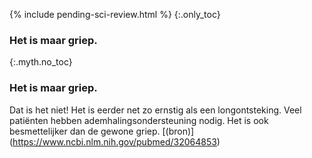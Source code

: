 
{% include pending-sci-review.html %}
{:.only_toc} 
 ### Het is maar griep. 

 {:.myth.no_toc} 
 ### Het is maar griep. 

Dat is het niet! Het is eerder net zo ernstig als een longontsteking. Veel patiënten hebben ademhalingsondersteuning nodig. Het is ook besmettelijker dan de gewone griep. [(bron)] (https://www.ncbi.nlm.nih.gov/pubmed/32064853)
